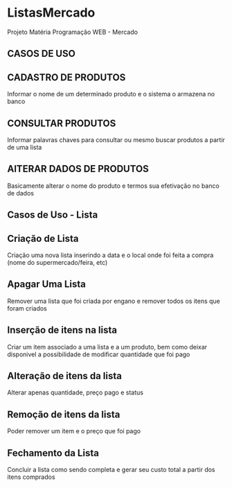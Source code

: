 # ListasMercado
Projeto Matéria Programação WEB - Mercado

  ## CASOS DE USO
  ## CADASTRO DE PRODUTOS
Informar o nome de um determinado produto e o sistema o armazena no banco

  ## CONSULTAR PRODUTOS
Informar palavras chaves para consultar ou mesmo buscar produtos a partir de uma lista

  ## AlTERAR DADOS DE PRODUTOS
Basicamente alterar o nome do produto e termos sua efetivação no banco de dados

  ## Casos de Uso - Lista 
  ## Criação de Lista
Criação uma nova lista inserindo a data e o local onde foi feita a compra (nome do supermercado/feira, etc)
  ## Apagar Uma Lista
Remover uma lista que foi criada por engano e remover todos os itens que foram criados
  ## Inserção de itens na lista
Criar um item associado a uma lista e a um produto, bem como deixar disponivel a possibilidade de modificar quantidade que foi pago
  ## Alteração de itens da lista
Alterar apenas quantidade, preço pago e status
  ## Remoção de itens da lista
Poder remover um item e o preço que foi pago
  ## Fechamento da Lista
Concluir a lista como sendo completa e gerar seu custo total a partir dos itens comprados
